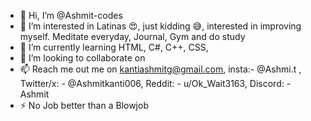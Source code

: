 - 👋 Hi, I’m @Ashmit-codes
- 👀 I’m interested in Latinas 😍, just kidding 😅, interested in improving myself. Meditate everyday, Journal, Gym and do study
- 🌱 I’m currently learning HTML, C#, C++, CSS, 
- 💞️ I’m looking to collaborate on 
- 📫 Reach me out me on kantiashmitg@gmail.com, insta:- @Ashmi.t , Twitter/x: - @Ashmitkanti006, Reddit: - u/Ok_Wait3163, Discord: - Ashmit
- ⚡ No Job better than a Blowjob 

<!---
Ashmit-codes/Ashmit-codes is a ✨ special ✨ repository because its `README.md` (this file) appears on your GitHub profile.
You can click the Preview link to take a look at your changes.
--->
